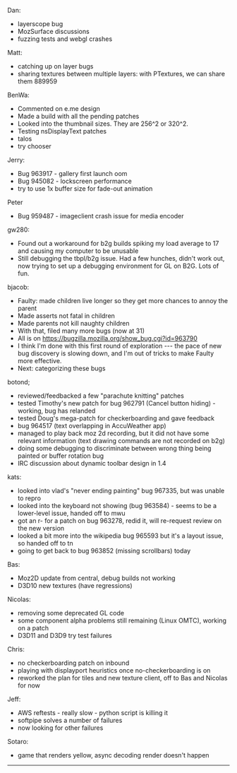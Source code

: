 Dan:
* layerscope bug
* MozSurface discussions
* fuzzing tests and webgl crashes

Matt:
* catching up on layer bugs
* sharing textures between multiple layers: with PTextures, we can share them 889959

BenWa:
* Commented on e.me design
* Made a build with all the pending patches
* Looked into the thumbnail sizes. They are 256^2 or 320^2.
* Testing nsDisplayText patches
* talos
* try chooser

Jerry:
* Bug 963917 - gallery first launch oom
* Bug 945082 - lockscreen performance
* try to use 1x buffer size for fade-out animation

Peter
* Bug 959487 - imageclient crash issue for media encoder

gw280:
* Found out a workaround for b2g builds spiking my load average to 17 and causing my computer to be unusable
* Still debugging the tbpl/b2g issue. Had a few hunches, didn't work out, now trying to set up a debugging environment for GL on B2G. Lots of fun.

bjacob:
* Faulty: made children live longer so they get more chances to annoy the parent
* Made asserts not fatal in children
* Made parents not kill naughty children
* With that, filed many more bugs (now at 31)
* All is on https://bugzilla.mozilla.org/show_bug.cgi?id=963790
* I think I'm done with this first round of exploration --- the pace of new bug discovery is slowing down, and I'm out of tricks to make Faulty more effective.
* Next: categorizing these bugs

botond;
* reviewed/feedbacked a few "parachute knitting" patches
* tested Timothy's new patch for bug 962791 (Cancel button hiding) - working, bug has relanded
* tested Doug's mega-patch for checkerboarding and gave feedback
* bug 964517 (text overlapping in AccuWeather app)
* managed to play back moz 2d recording, but it did not have some relevant information (text drawing commands are not recorded on b2g)
* doing some debugging to discriminate between wrong thing being painted or buffer rotation bug
* IRC discussion about dynamic toolbar design in 1.4

kats:
* looked into vlad's "never ending painting" bug 967335, but was unable to repro
* looked into the keyboard not showing (bug 963584) - seems to be a lower-level issue, handed off to mwu
* got an r- for a patch on bug 963278, redid it, will re-request review on the new version
* looked a bit more into the wikipedia bug 965593 but it's a layout issue, so handed off to tn
* going to get back to bug 963852 (missing scrollbars) today

Bas:
* Moz2D update from central, debug builds not working
* D3D10 new textures (have regressions)

Nicolas:
* removing some deprecated GL code
* some component alpha problems still remaining (Linux OMTC), working on a patch
* D3D11 and D3D9 try test failures

Chris:
* no checkerboarding patch on inbound
* playing with displayport heuristics once no-checkerboarding is on
* reworked the plan for tiles and new texture client, off to Bas and Nicolas for now

Jeff:
* AWS reftests - really slow - python script is killing it
* softpipe solves a number of failures
* now looking for other failures

Sotaro:
* game that renders yellow, async decoding render doesn't happen

________________


